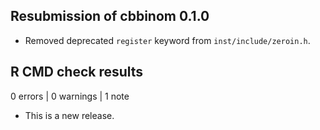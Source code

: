 ## Resubmission of cbbinom 0.1.0

* Removed deprecated `register` keyword from `inst/include/zeroin.h`.


## R CMD check results

0 errors | 0 warnings | 1 note

* This is a new release.
